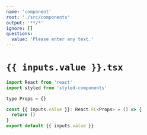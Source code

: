 ```yaml
---
name: 'component'
root: './src/components'
output: '**/*'
ignore: []
questions:
  value: 'Please enter any text.'
---
```


# `{{ inputs.value }}.tsx`

```jsx
import React from 'react'
import styled from 'styled-components'

type Props = {}

const {{ inputs.value }}: React.FC<Props> = () => {
  return ()
}
export default {{ inputs.value }}

```
